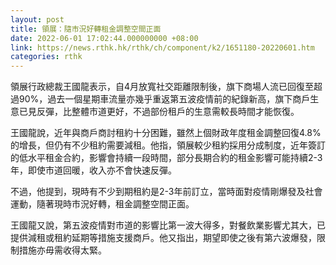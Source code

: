 ```yaml
---
layout: post
title: 領展：隨市況好轉租金調整空間正面
date: 2022-06-01 17:02:44.000000000 +08:00
link: https://news.rthk.hk/rthk/ch/component/k2/1651180-20220601.htm
categories: rthk
---
```


領展行政總裁王國龍表示，自4月放寬社交距離限制後，旗下商場人流已回復至超過90%，過去一個星期車流量亦幾乎重返第五波疫情前的紀錄新高，旗下商戶生意已見反彈，比整體市道更好，不過部份租戶的生意需較長時間才能恢復。

王國龍說，近年與商戶商討租約十分困難，雖然上個財政年度租金調整回復4.8%的增長，但仍有不少租約需要減租。他指，領展較少租約採用分成制度，近年簽訂的低水平租金合約，影響會持續一段時間，部分長期合約的租金影響可能持續2-3年，即使市道回暖，收入亦不會快速反彈。

不過，他提到，現時有不少到期租約是2-3年前訂立，當時面對疫情剛爆發及社會運動，隨著現時市況好轉，租金調整空間正面。

王國龍又說，第五波疫情對市道的影響比第一波大得多，對餐飲業影響尤其大，已提供減租或租約延期等措施支援商戶。他又指出，期望即使之後有第六波爆發，限制措施亦毋需收得太緊。
